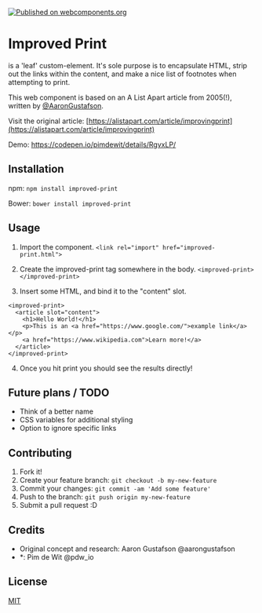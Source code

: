 [![Published on webcomponents.org](https://img.shields.io/badge/webcomponents.org-published-blue.svg)](https://www.webcomponents.org/element/pimdewit/improved-print)

# Improved Print

<improved-print> is a 'leaf' custom-element. It's sole purpose is to encapsulate HTML, strip out the links within the content, and make a nice list of footnotes when attempting to print.

This web component is based on an A List Apart article from 2005(!), written by [@AaronGustafson](https://twitter.com/AaronGustafson).

Visit the original article: [https://alistapart.com/article/improvingprint](https://alistapart.com/article/improvingprint)

Demo: https://codepen.io/pimdewit/details/RgvxLP/


## Installation

npm:
`npm install improved-print`

Bower:
`bower install improved-print`


## Usage

1. Import the component.
`<link rel="import" href="improved-print.html">`

2. Create the improved-print tag somewhere in the body.
`<improved-print></improved-print>`

3. Insert some HTML, and bind it to the "content" slot.
```
<improved-print>
  <article slot="content">
    <h1>Hello World!</h1>
    <p>This is an <a href="https://www.google.com/">example link</a></p>
    <a href="https://www.wikipedia.com">Learn more!</a>
  </article>
</improved-print>
```

4. Once you hit print you should see the results directly!


## Future plans / TODO

- Think of a better name
- CSS variables for additional styling
- Option to ignore specific links


## Contributing

1. Fork it!
2. Create your feature branch: `git checkout -b my-new-feature`
3. Commit your changes: `git commit -am 'Add some feature'`
4. Push to the branch: `git push origin my-new-feature`
5. Submit a pull request :D


## Credits

- Original concept and research: Aaron Gustafson @aarongustafson
- *: Pim de Wit @pdw_io

## License

[MIT](https://github.com/PimdeWit/improved-print/blob/master/LICENSE)
